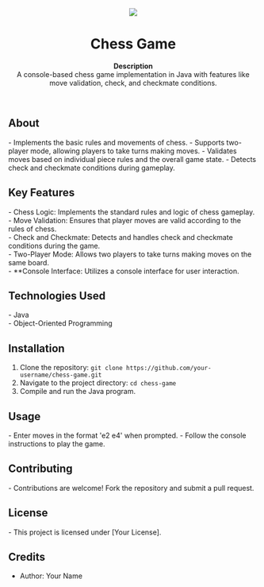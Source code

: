 <div align="center"><img src="path/to/your/chess_game_logo.png"></div>
<h1 align="center">Chess Game</h1>
<p align="center"><strong>Description</strong>
<br>A console-based chess game implementation in Java with features like move validation, check, and checkmate conditions.</p>
<br/>
<h2>About</h2>
- Implements the basic rules and movements of chess.
- Supports two-player mode, allowing players to take turns making moves.
- Validates moves based on individual piece rules and the overall game state.
- Detects check and checkmate conditions during gameplay.

<h2>Key Features</h2>
- Chess Logic: Implements the standard rules and logic of chess gameplay.
<br/>
- Move Validation: Ensures that player moves are valid according to the rules of chess.
<br/>
- Check and Checkmate: Detects and handles check and checkmate conditions during the game.
<br/>
- Two-Player Mode: Allows two players to take turns making moves on the same board.
<br/>
- **Console Interface: Utilizes a console interface for user interaction.

<h2>Technologies Used</h2>
- Java
<br/>
- Object-Oriented Programming

<h2>Installation</h2>

1. Clone the repository: `git clone https://github.com/your-username/chess-game.git`
2. Navigate to the project directory: `cd chess-game`
3. Compile and run the Java program.

<h2>Usage</h2>
- Enter moves in the format 'e2 e4' when prompted.
- Follow the console instructions to play the game.

<h2>Contributing</h2>
- Contributions are welcome! Fork the repository and submit a pull request.

<h2>License</h2>
- This project is licensed under [Your License].

<h2>Credits</h2>

- Author: Your Name

</p>
